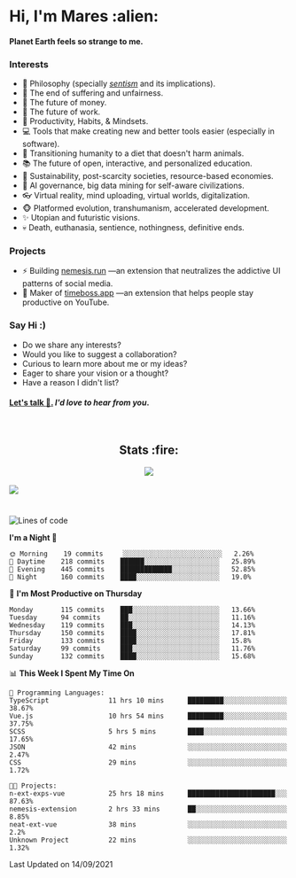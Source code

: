 <h1>Hi, I'm Mares :alien:</h1>

#### Planet Earth feels so strange to me.

### **Interests**

- 🌊 Philosophy (specially [_sentism_][sentismmedium] and its implications).
- 🎯 The end of suffering and unfairness.
- 💸 The future of money.
- 💼 The future of work.
- 🧠 Productivity, Habits, & Mindsets.
- 💻 Tools that make creating new and better tools easier (especially in software).
- 🥗 Transitioning humanity to a diet that doesn't harm animals.
- 📚 The future of open, interactive, and personalized education.
- 🌱 Sustainability, post-scarcity societies, resource-based economies.
- 🤖 AI governance, big data mining for self-aware civilizations.
- 👓 Virtual reality, mind uploading, virtual worlds, digitalization.
- 🐵 Platformed evolution, transhumanism, accelerated development.
- ✨ Utopian and futuristic visions.
- 💀 Death, euthanasia, sentience, nothingness, definitive ends.


### **Projects**

- ⚡ Building [nemesis.run](https://nemesis.run) —an extension that neutralizes the addictive UI patterns of social media.
- 💎 Maker of [timeboss.app](https://timeboss.app) —an extension that helps people stay productive on YouTube.


### **Say Hi :)**

- Do we share any interests?
- Would you like to suggest a collaboration?
- Curious to learn more about me or my ideas?
- Eager to share your vision or a thought?
- Have a reason I didn't list?

#### [Let's talk :wave:.](mailto:mareszhar@gmail.com) _I'd love to hear from you_.

[sentismmedium]: https://medium.com/@mareszhar/born-a-prisoner-a-reflection-about-life-its-struggles-and-a-plan-to-escape-d8566ce9b026

<br>

<h2 align="center">Stats :fire:</h2>

<div align="center">
  <img src="https://github-readme-streak-stats.herokuapp.com?user=mareszhar&theme=black-ice&hide_border=true&stroke=FFFFFF15&ring=DF8FFE&fire=DF8FFE&currStreakLabel=DF8FFE&background=1A232A&currStreakNum=86FFAB&dates=B1AAB3FF">
</div>

<!-- Add or remove this: &dates=B1AAB3FF at the end of the streak stats URL if they get bugged and aren't updating -->

<br>

<img src="https://activity-graph.herokuapp.com/graph?username=mareszhar&theme=nord&bg_color=00000000&color=979797&line=DF8FFE&point=00000000&area=true&hide_border=true">

<br>

<h1></h1>

<!--START_SECTION:waka-->
![Lines of code](https://img.shields.io/badge/From%20Hello%20World%20I%27ve%20Written-118900%20lines%20of%20code-blue)

**I'm a Night 🦉** 

```text
🌞 Morning    19 commits     ░░░░░░░░░░░░░░░░░░░░░░░░░   2.26% 
🌆 Daytime    218 commits    ██████░░░░░░░░░░░░░░░░░░░   25.89% 
🌃 Evening    445 commits    █████████████░░░░░░░░░░░░   52.85% 
🌙 Night      160 commits    ████░░░░░░░░░░░░░░░░░░░░░   19.0%

```
📅 **I'm Most Productive on Thursday** 

```text
Monday       115 commits    ███░░░░░░░░░░░░░░░░░░░░░░   13.66% 
Tuesday      94 commits     ██░░░░░░░░░░░░░░░░░░░░░░░   11.16% 
Wednesday    119 commits    ███░░░░░░░░░░░░░░░░░░░░░░   14.13% 
Thursday     150 commits    ████░░░░░░░░░░░░░░░░░░░░░   17.81% 
Friday       133 commits    ████░░░░░░░░░░░░░░░░░░░░░   15.8% 
Saturday     99 commits     ███░░░░░░░░░░░░░░░░░░░░░░   11.76% 
Sunday       132 commits    ████░░░░░░░░░░░░░░░░░░░░░   15.68%

```


📊 **This Week I Spent My Time On** 

```text
💬 Programming Languages: 
TypeScript               11 hrs 10 mins      █████████░░░░░░░░░░░░░░░░   38.67% 
Vue.js                   10 hrs 54 mins      █████████░░░░░░░░░░░░░░░░   37.75% 
SCSS                     5 hrs 5 mins        ████░░░░░░░░░░░░░░░░░░░░░   17.65% 
JSON                     42 mins             ░░░░░░░░░░░░░░░░░░░░░░░░░   2.47% 
CSS                      29 mins             ░░░░░░░░░░░░░░░░░░░░░░░░░   1.72%

🐱‍💻 Projects: 
n-ext-exps-vue           25 hrs 18 mins      ██████████████████████░░░   87.63% 
nemesis-extension        2 hrs 33 mins       ██░░░░░░░░░░░░░░░░░░░░░░░   8.85% 
neat-ext-vue             38 mins             ░░░░░░░░░░░░░░░░░░░░░░░░░   2.2% 
Unknown Project          22 mins             ░░░░░░░░░░░░░░░░░░░░░░░░░   1.32%

```


 Last Updated on 14/09/2021
<!--END_SECTION:waka-->

